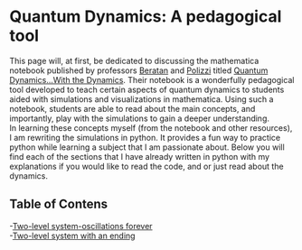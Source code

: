 # Quantum Dynamics: A pedagogical tool

This page will, at first, be dedicated to discussing
the mathematica notebook published by professors [Beratan](https://beratanlab.chem.duke.edu/) and [Polizzi](https://www.polizzilab.org/) 
titled [Quantum Dynamics...With the Dynamics](https://pubs.acs.org/doi/10.1021/acs.jchemed.5b00662).
Their notebook is a wonderfully pedagogical tool developed to 
teach certain aspects of quantum dynamics to students
aided with simulations and visualizations in mathematica. 
Using such a notebook, students are able to read about the
main concepts, and importantly, play with the simulations 
to gain a deeper understanding.  
In learning these concepts myself (from the notebook and other resources),
I am rewriting the simulations in python. It provides a fun
way to practice python while learning a subject that I am 
passionate about. Below you will find each of the
sections that I have already written in python
with my explanations if you would like to
read the code, and or just read about the dynamics.



## Table of Contens
-[Two-level system-oscillations forever](/projects/quantumdynamics/twolevel.md)  
-[Two-level system with an ending](/projects/quantumdynamics/test.md)
